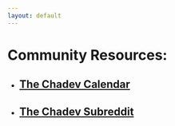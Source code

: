 ```yaml
---
layout: default
---
```

# Community Resources:

-   ## [The Chadev Calendar](https://www.google.com/calendar/embed?src=4qc3thgj9ocunpfist563utr6g%40group.calendar.google.com&ctz=America/New_York)
-   ## [The Chadev Subreddit](https://www.reddit.com/r/chadev/)

